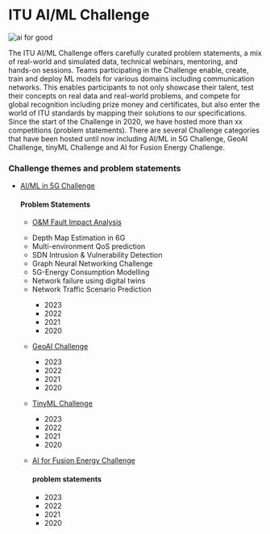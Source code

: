 # ITU AI/ML Challenge
![ai for good](https://github.com/Carolynshexiu/AI-ML-in-5G-Challenge.github.io/assets/162329150/19005290-7d84-45cc-b252-d1bab804dd62)


The ITU AI/ML Challenge offers carefully curated problem statements, a mix of real-world and simulated data, technical webinars, mentoring, and hands-on sessions. Teams participating in the Challenge enable, create, train and deploy ML models for various domains including communication networks. This enables participants to not only showcase their talent, test their concepts on real data and real-world problems, and compete for global recognition including prize money and certificates, but also enter the world of ITU standards by mapping their solutions to our specifications.
Since the start of the Challenge in 2020, we have hosted more than xx competitions (problem statements). There are several Challenge categories that have been hosted until now including AI/ML in 5G Challenge, GeoAI Challenge, tinyML Challenge and AI for Fusion Energy Challenge.
<div class="sidebar">
    <h3>Challenge themes and problem statements</h3>
   <ul>
        <li> <p><a href="https://aiforgood.itu.int/about-ai-for-good/aiml-in-5g-challenge/">AI/ML in 5G Challenge</a></p></li>
          <h4>Problem Statements</h4>
          <ul>
          <li> <p><a href= "https://challenge.aiforgood.itu.int/match/matchitem/78?_ga=2.120503048.1610249808.1709728244-129967155.1709728244">O&M Fault Impact Analysis</a></p></li>
          <li>Depth Map Estimation in 6G</li>
          <li>Multi-environment QoS prediction</li>
          <li>SDN Intrusion & Vulnerability Detection</li>
          <li>Graph Neural Networking Challenge</li>
          <li>5G-Energy Consumption Modelling</li>
          <li>Network failure using digital twins</li>
          <li>Network Traffic Scenario Prediction</li>
         </ul>
       <ul>
          <ul>
          <li>2023</li>
          <li>2022</li>
          <li>2021</li>
          <li>2020</li>
           </ul>
        <li> <p><a href="https://aiforgood.itu.int/about-ai-for-good/geoai-challenge">GeoAI Challenge</a></p></li> 
              <ul>
          <li>2023</li>
          <li>2022</li>
          <li>2021</li>
          <li>2020</li>
           </ul>
        <li> <p><a href="https://aiforgood.itu.int/about-ai-for-good/tinyml-challenge/">TinyML Challenge</a></p> </li>
               <ul>
          <li>2023</li>
          <li>2022</li>
          <li>2021</li>
          <li>2020</li>
           </ul>
        <li> <p><a href="https://aiforgood.itu.int/about-ai-for-good/ai-for-fusion-energy-challenge/">AI for Fusion Energy Challenge</a></p> </li>  
       <h4> problem statements </h4>
             <ul>
          <li>2023</li>
          <li>2022</li>
          <li>2021</li>
          <li>2020</li>
           </ul>
    </ul>
</div>
